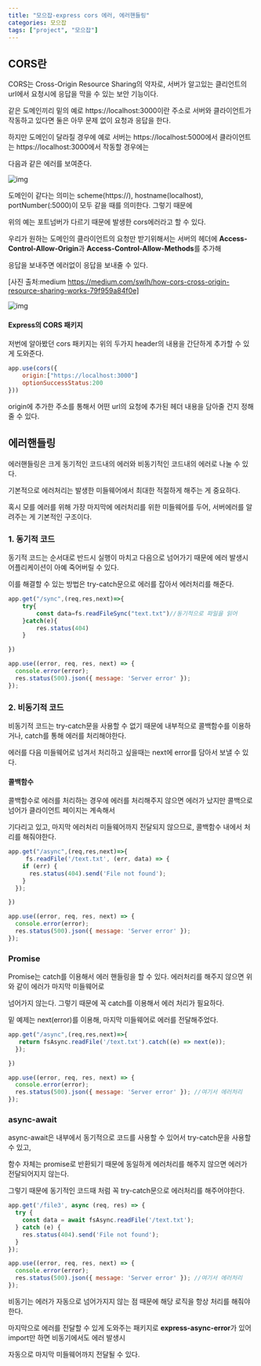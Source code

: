 ```yaml
---
title: "모으잡-express cors 에러, 에러핸들링"
categories: 모으잡
tags: ["project", "모으잡"]
---
```




## CORS란

CORS는 Cross-Origin Resource Sharing의 약자로, 서버가 알고있는 클리언트의 url에서 요청시에 응답을 막을 수 있는 보안 기능이다.



같은 도메인끼리 밑의 예로 https://localhost:3000이란 주소로 서버와 클라이언트가 작동하고 있다면 둘은 아무 문제 없이 요청과 응답을 한다.

하지만 도메인이 달라질 경우에 예로 서버는  https://localhost:5000에서 클라이언트는 https://localhost:3000에서 작동할 경우에는 

다음과 같은 에러를 보여준다.



![img](https://miro.medium.com/max/875/1*XxzATAY3-XDUvB2GJL2QnA.png)



도메인이 같다는 의미는 scheme(https://), hostname(localhost), portNumber(:5000)이 모두 같을 때를 의미한다. 그렇기 때문에

위의 예는 포트넘버가 다르기 때문에 발생한 cors에러라고 할 수 있다.



우리가 원하는 도메인의 클라이언트의 요청만 받기위해서는 서버의 헤더에 **Access-Control-Allow-Origin**과 **Access-Control-Allow-Methods**를 추가해 

응답을 보내주면 에러없이 응답을 보내줄 수 있다.



[사진 출처:medium https://medium.com/swlh/how-cors-cross-origin-resource-sharing-works-79f959a84f0e]

![img](https://miro.medium.com/max/875/0*SweGXbcps8xY31ds.png)





#### Express의 CORS 패키지

저번에 알아봤던 cors 패키지는 위의 두가지 header의 내용을 간단하게 추가할 수 있게 도와준다. 

```javascript
app.use(cors({
    origin:["https://localhost:3000"]
    optionSuccessStatus:200
}))
```



origin에 추가한 주소를 통해서 어떤 url의 요청에 추가된 헤더 내용을 담아줄 건지 정해줄 수 있다.

 



## 에러핸들링

 에러핸들링은 크게 동기적인 코드내의 에러와 비동기적인 코드내의 에러로 나눌 수 있다.

기본적으로 에러처리는 발생한 미들웨어에서 최대한 적절하게 해주는 게 중요하다. 

혹시 모를 에러를 위해 가장 마지막에 에러처리를 위한 미들웨어를 두어, 서버에러를 알려주는 게 기본적인 구조이다.



### 1. 동기적 코드

동기적 코드는 순서대로 반드시 실행이 마치고 다음으로 넘어가기 때문에 에러 발생시 어플리케이션이 아예 죽어버릴 수 있다.

이를 해결할 수 있는 방법은 try-catch문으로 에러를 잡아서 에러처리를 해준다.



```javascript
app.get("/sync",(req,res,next)=>{
    try{    
        const data=fs.readFileSync("text.txt")//동기적으로 파일을 읽어
    }catch(e){
        res.status(404)
    }

})

app.use((error, req, res, next) => {
  console.error(error);
  res.status(500).json({ message: 'Server error' });
});
```





### 2. 비동기적 코드

비동기적 코드는 try-catch문을 사용할 수 없기 때문에 내부적으로 콜백함수를 이용하거나, catch를 통해 에러를 처리해야한다. 

에러를 다음 미들웨어로 넘겨서 처리하고 싶을때는 next에 error를 담아서 보낼 수 있다.



#### 콜백함수

콜백함수로 에러를 처리하는 경우에 에러를 처리해주지 않으면 에러가 났지만 콜백으로 넘어가 클라이언트 페이지는 계속해서

기다리고 있고, 마지막 에러처리 미들웨어까지 전달되지 않으므로, 콜백함수 내에서 처리를 해줘야한다.



```javascript
app.get("/async",(req,res,next)=>{  
     fs.readFile('/text.txt', (err, data) => {
    if (err) {
      res.status(404).send('File not found');
    }
  });

})

app.use((error, req, res, next) => {
  console.error(error);
  res.status(500).json({ message: 'Server error' });
});
```



### Promise

Promise는 catch를 이용해서 에러 핸들링을 할 수 있다. 에러처리를 해주지 않으면 위와 같이 에러가 마지막 미들웨어로

넘어가지 않는다. 그렇기 때문에 꼭 catch를 이용해서 에러 처리가 필요하다.

밑 예제는 next(error)를 이용해, 마지막 미들웨어로 에러를 전달해주었다. 

```javascript
app.get("/async",(req,res,next)=>{  
   return fsAsync.readFile('/text.txt').catch((e) => next(e));
  });

})

app.use((error, req, res, next) => {
  console.error(error);
  res.status(500).json({ message: 'Server error' }); //여기서 에러처리
});
```



### async-await

async-await은 내부에서 동기적으로 코드를 사용할 수 있어서 try-catch문을 사용할 수 있고,

함수 자체는 promise로 반환되기 때문에 동일하게 에러처리를 해주지 않으면 에러가 전달되어지지 않는다.

그렇기 때문에 동기적인 코드때 처럼 꼭 try-catch문으로 에러처리를 해주어야한다.



```javascript
app.get('/file3', async (req, res) => {
  try {
    const data = await fsAsync.readFile('/text.txt');
  } catch (e) {
    res.status(404).send('File not found');
  }
});

app.use((error, req, res, next) => {
  console.error(error);
  res.status(500).json({ message: 'Server error' }); //여기서 에러처리
});
```



비동기는 에러가 자동으로 넘어가지지 않는 점 때문에 해당 로직을 항상 처리를 해줘야한다.

마지막으로 에러를 전달할 수 있게 도와주는 패키지로 **express-async-error**가 있어 import만 하면 비동기에서도 에러 발생시

자동으로 마지막 미들웨어까지 전달될 수 있다.

